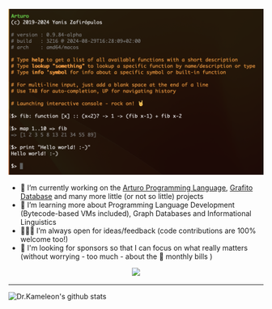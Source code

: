 ![Hello world](https://raw.githubusercontent.com/drkameleon/drkameleon/main/splash.png)

- 🔭 I’m currently working on the [Arturo Programming Language](https://github.com/arturo-lang/arturo), [Grafito Database](https://github.com/arturo-lang/grafito) and many more little (or not so little) projects
- 🌱 I’m learning more about Programming Language Development (Bytecode-based VMs included), Graph Databases and Informational Linguistics
- 🧑‍🤝‍🧑 I’m always open for ideas/feedback (code contributions are 100% welcome too!)
- 🤗 I'm looking for sponsors so that I can focus on what really matters (without worrying - too much - about the 💸 monthly bills )

<div align="center">
<a href="https://github.com/sponsors/drkameleon"><img src="https://img.shields.io/github/sponsors/drkameleon?style=for-the-badge&logo=github&label=SPONSOR%20ME%20%3A)&color=b14687"></a>
</div>

----

![Dr.Kameleon's github stats](https://github-readme-stats.vercel.app/api?username=drkameleon&show_icons=true&theme=default)
